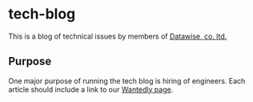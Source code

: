 # tech-blog

This is a blog of technical issues by members of [Datawise, co. ltd.](https://www.datawise.co.jp/)

## Purpose
One major purpose of running the tech blog is hiring of engineers. Each article should include a link to our [Wantedly page](https://www.wantedly.com/companies/datawise/projects).

